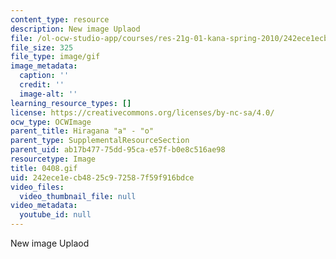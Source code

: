 ```yaml
---
content_type: resource
description: New image Uplaod
file: /ol-ocw-studio-app/courses/res-21g-01-kana-spring-2010/242ece1ecb4825c972587f59f916bdce_0408.gif
file_size: 325
file_type: image/gif
image_metadata:
  caption: ''
  credit: ''
  image-alt: ''
learning_resource_types: []
license: https://creativecommons.org/licenses/by-nc-sa/4.0/
ocw_type: OCWImage
parent_title: Hiragana "a" - "o"
parent_type: SupplementalResourceSection
parent_uid: ab17b477-75dd-95ca-e57f-b0e8c516ae98
resourcetype: Image
title: 0408.gif
uid: 242ece1e-cb48-25c9-7258-7f59f916bdce
video_files:
  video_thumbnail_file: null
video_metadata:
  youtube_id: null
---
```

New image Uplaod